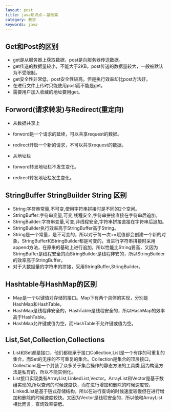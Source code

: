 ```yaml
---
layout: post
title: java知识点——基础篇
category: 教学
keywords: java
---
```


## Get和Post的区别

- get是从服务器上获取数据，post是向服务器传送数据。
- get传送的数据量较小，不能大于2KB。post传送的数据量较大，一般被默认为不受限制。
- get安全性非常低，post安全性较高。但是执行效率却比post方法好。
- 在进行文件上传时只能使用post而不能是get。
- 需要用户加入收藏的地址要用get。

## Forword(请求转发)与Redirect(重定向)

- 从数据共享上
 - forword是一个请求的延续，可以共享request的数据。
 - redirect开启一个新的请求，不可以共享request的数据。

- 从地址栏
 - forword转发地址栏不发生变化。
 - redirect转发地址栏发生变化。

## StringBuffer StringBuilder String 区别

- String:字符串常量,不可变,使用字符串拼接时是不同的2个空间。
- StringBuffer:字符串变量,可变,线程安全,字符串拼接直接在字符串后追加。
- StringBuilder:字符串变量,可变,非线程安全,字符串拼接直接在字符串后追加。
- StringBuilder执行效率高于StringBuffer高于String。
- String是一个常量，是不可变的，所以对于每一次+=赋值都会创建一个新的对象，StringBuffer和StringBuilder都是可变的，当进行字符串拼接时采用append方法，在原来的基础上进行追加，所以性能比String要高，又因为StringBuffer是线程安全的而StringBuilder是线程非安的，所以StringBuilder的效率高于StringBuffer。
- 对于大数据量的字符串的拼接，采用StringBuffer,StringBuilder。

## Hashtable与HashMap的区别
- Map是一个以键值对存储的接口。Map下有两个具体的实现，分别是HashMap和HashTable。
- HashMap是线程非安全的，HashTable是线程安全的，所以HashMap的效率高于HashTable。
- HashMap允许键或值为空，而HashTable不允许键或值为空。

## List,Set,Collection,Collections
- List和Set都是接口，他们都继承于接口Collection,List是一个有序的可重复的集合，而Set的无序的不可重复的集合。Collection是集合的顶层接口，Collections是一个封装了众多关于集合操作的静态方法的工具类,因为构造方法是私有的，所以不能实例化。
- List接口实现类有ArrayList,LinkedList,Vector。ArrayList和Vector是基于数组实现的,所以查询的时候速度快，而在进行增加和删除的时候速度较，LinkedList是基于链式存储结构，所以在进行查询的时候速度较慢但在进行增加和删除的时候速度较快。又因为Vector是线程安全的，所以他和ArrayList相比而言，查询效率要低。
